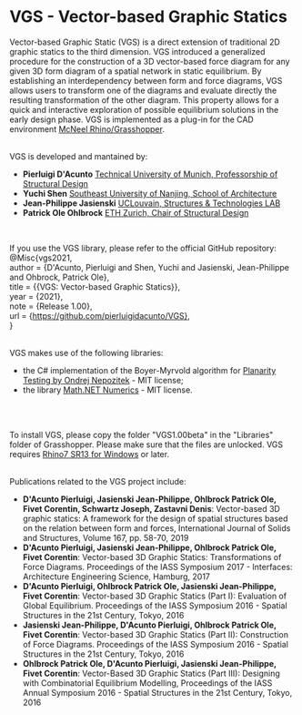 # VGS - Vector-based Graphic Statics

Vector-based Graphic Static (VGS) is a direct extension of traditional 2D graphic statics to the third dimension. VGS introduced a generalized procedure for the construction of a 3D vector-based force diagram for any given 3D form diagram of a spatial network in static equilibrium. By establishing an interdependency between form and force diagrams, VGS allows users to transform one of the diagrams and evaluate directly the resulting transformation of the other diagram. This property allows for a quick and interactive exploration of possible equilibrium solutions in the early design phase. VGS is implemented as a plug-in for the CAD environment [McNeel Rhino/Grasshopper](https://www.rhino3d.com/).
<br>
<br>

VGS is developed and mantained by:
- __Pierluigi D'Acunto__ [Technical University of Munich, Professorship of Structural Design](https://www.arc.ed.tum.de/sd/startseite/)
- __Yuchi Shen__ [Southeast University of Nanjing, School of Architecture](http://arch.seu.edu.cn/jz_en/main.htm)
- __Jean-Philippe Jasienski__ [UCLouvain, Structures & Technologies LAB](https://sites.uclouvain.be/structech_loci/)
- __Patrick Ole Ohlbrock__ [ETH Zurich, Chair of Structural Design](https://schwartz.arch.ethz.ch/)
<br>

If you use the VGS library, please refer to the official GitHub repository: <br>
@Misc{vgs2021, <br>
author = {D'Acunto, Pierluigi and Shen, Yuchi and Jasienski, Jean-Philippe and Ohbrock, Patrick Ole}, <br>
title = {{VGS: Vector-based Graphic Statics}}, <br>
year = {2021}, <br>
note = {Release 1.00}, <br>
url = {https://github.com/pierluigidacunto/VGS}, <br>
}
<br>
<br>

VGS makes use of the following libraries: 
- the C# implementation of the Boyer-Myrvold algorithm for [Planarity Testing by Ondrej Nepozitek](https://github.com/OndrejNepozitek/GraphPlanarityTesting) - MIT license; 
- the library [Math.NET Numerics](https://www.nuget.org/packages/MathNet.Numerics/) - MIT license.
<br>
<br>

To install  VGS, please copy the folder "VGS1.00beta" in the "Libraries" folder of Grasshopper. Please make sure that the files are unlocked. VGS requires [Rhino7 SR13 for Windows](https://www.rhino3d.com/download/rhino-for-windows/evaluation) or later.
<br>
<br>

Publications related to the VGS project include:
- __D'Acunto Pierluigi, Jasienski Jean-Philippe, Ohlbrock Patrick Ole, Fivet Corentin, Schwartz Joseph, Zastavni Denis__: Vector-based 3D graphic statics: A framework for the design of spatial structures based on the relation between form and forces, International Journal of Solids and Structures, Volume 167, pp. 58-70, 2019
- __D'Acunto Pierluigi, Jasienski Jean-Philippe, Ohlbrock Patrick Ole, Fivet Corentin__: Vector-based 3D Graphic Statics: Transformations of Force Diagrams. Proceedings of the IASS Symposium 2017 - Interfaces: Architecture Engineering Science, Hamburg, 2017
- __D'Acunto Pierluigi, Ohlbrock Patrick Ole, Jasienski Jean-Philippe, Fivet Corentin__: Vector-based 3D Graphic Statics (Part I): Evaluation of Global Equilibrium. Proceedings of the IASS Symposium 2016 - Spatial Structures in the 21st Century, Tokyo, 2016
- __Jasienski Jean-Philippe, D'Acunto Pierluigi, Ohlbrock Patrick Ole, Fivet Corentin__: Vector-based 3D Graphic Statics (Part II): Construction of Force Diagrams. Proceedings of the IASS Symposium 2016 - Spatial Structures in the 21st Century, Tokyo, 2016
- __Ohlbrock Patrick Ole, D'Acunto Pierluigi, Jasienski Jean-Philippe, Fivet Corentin__: Vector-Based 3D Graphic Statics (Part III): Designing with Combinatorial Equilibrium Modelling, Proceedings of the IASS Annual Symposium 2016 - Spatial Structures in the 21st Century, Tokyo, 2016




